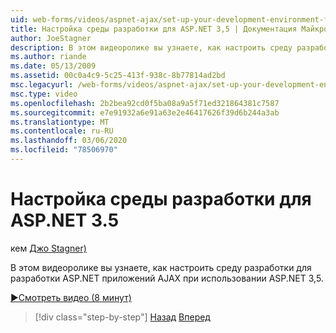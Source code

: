 ```yaml
---
uid: web-forms/videos/aspnet-ajax/set-up-your-development-environment-for-aspnet-35
title: Настройка среды разработки для ASP.NET 3,5 | Документация Майкрософт
author: JoeStagner
description: В этом видеоролике вы узнаете, как настроить среду разработки для разработки ASP.NET приложений AJAX при использовании ASP.NET 3,5.
ms.author: riande
ms.date: 05/13/2009
ms.assetid: 00c0a4c9-5c25-413f-938c-8b77814ad2bd
msc.legacyurl: /web-forms/videos/aspnet-ajax/set-up-your-development-environment-for-aspnet-35
msc.type: video
ms.openlocfilehash: 2b2bea92cd0f5ba08a9a5f71ed321864381c7587
ms.sourcegitcommit: e7e91932a6e91a63e2e46417626f39d6b244a3ab
ms.translationtype: MT
ms.contentlocale: ru-RU
ms.lasthandoff: 03/06/2020
ms.locfileid: "78506970"
---
```

# <a name="set-up-your-development-environment-for-aspnet-35"></a>Настройка среды разработки для ASP.NET 3.5

кем [Джо Stagner)](https://github.com/JoeStagner)

В этом видеоролике вы узнаете, как настроить среду разработки для разработки ASP.NET приложений AJAX при использовании ASP.NET 3,5.

[&#9654;Смотреть видео (8 минут)](https://channel9.msdn.com/Blogs/ASP-NET-Site-Videos/set-up-your-development-environment-for-aspnet-35)

> [!div class="step-by-step"]
> [Назад](how-to-dynamically-add-controls-to-a-web-page.md)
> [Вперед](set-up-your-development-environment-for-aspnet-20.md)

